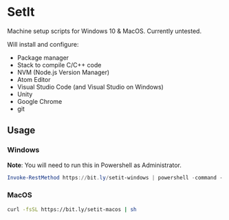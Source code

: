 SetIt
=====

Machine setup scripts for Windows 10 & MacOS. Currently untested.

Will install and configure:

* Package manager
* Stack to compile C/C++ code
* NVM (Node.js Version Manager)
* Atom Editor
* Visual Studio Code (and Visual Studio on Windows)
* Unity
* Google Chrome
* git

Usage
------

### Windows

**Note**: You will need to run this in Powershell as Administrator.

```powershell
Invoke-RestMethod https://bit.ly/setit-windows | powershell -command -
```

### MacOS

```bash
curl -fsSL https://bit.ly/setit-macos | sh
```
